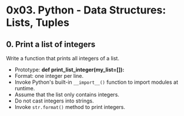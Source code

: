 # 0x03. Python - Data Structures: Lists, Tuples


## 0. Print a list of integers

Write a function that prints all integers of a list.

- Prototype: **def print_list_integer(my_list=[]):**
- Format: one integer per line.
- Invoke Python's built-in `__import__()` function to import modules at runtime.
- Assume that the list only contains integers.
- Do not cast integers into strings.
- Invoke `str.format()` method to print integers.
